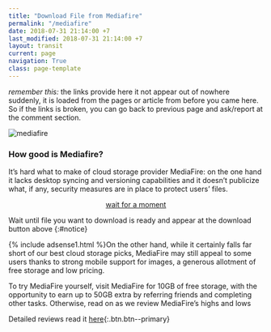 ```yaml
---
title: "Download File from Mediafire"
permalink: "/mediafire"
date: 2018-07-31 21:14:00 +7
last_modified: 2018-07-31 21:14:00 +7
layout: transit
current: page
navigation: True
class: page-template
---
```

_remember this:_ the links provide here it not appear out of nowhere suddenly, it is loaded from the pages or article from before you came here. So if the links is broken, you can go back to previous page and ask/report at the comment section.

![mediafire](https://cdn.neow.in/news/images/uploaded/2016/03/mediafire-logo_story.jpg)

### How good is Mediafire?

It’s hard what to make of cloud storage provider MediaFire: on the one hand it lacks desktop syncing and versioning capabilities and it doesn’t publicize what, if any, security measures are in place to protect users’ files.

<div style="display: block; text-align: center"><a href="/" id="download" class="author-card-button">wait for a moment</a><script>function getQueryVariable(e){for(var r=window.location.search.substring(1),t=r.split("&"),n=0;n<t.length;n++){var a=t[n].split("=");if(a[0]==e)return a[1]}return!1}window.onload=function(){var klik=f=getQueryVariable("name"),s=getQueryVariable("size"),e=getQueryVariable("file"),x="http://mediafire.com/file/";document.getElementById("download").innerHTML=f+" "+s,document.getElementById("download").href=x+e+"/"+f+"/file";document.getElementById("notice").innerHTML="ready to download"}</script></div>

Wait until file you want to download is ready and appear at the download button above
{:#notice}

{% include adsense1.html %}On the other hand, while it certainly falls far short of our best cloud storage picks, MediaFire may still appeal to some users thanks to strong mobile support for images, a generous allotment of free storage and low pricing.

To try MediaFire yourself, visit MediaFire for 10GB of free storage, with the opportunity to earn up to 50GB extra by referring friends and completing other tasks. Otherwise, read on as we review MediaFire’s highs and lows

Detailed reviews read it [here](//storage.knoacc.org/mediafire){:.btn.btn--primary}
